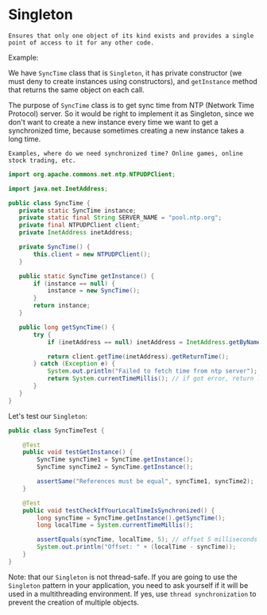 # Singleton
`Ensures that only one object of its kind exists
 and provides a single point of access to it for any other code.`
 
 Example:  
 
 We have `SyncTime` class that is `Singleton`, 
 it has private constructor (we must deny to create instances using constructors),
  and `getInstance` method that returns the same object on each call. 
  
 The purpose of `SyncTime` class is to get sync time from NTP (Network Time Protocol) server.
 So it would be right to implement it as Singleton, 
 since we don't want to create a new instance every time we want to get a synchronized time,
  because sometimes creating a new instance takes a long time. 
 
 `Examples, where do we need synchronized time? Online games, online stock trading, etc.`
 
  
 ```java
import org.apache.commons.net.ntp.NTPUDPClient;

import java.net.InetAddress;

public class SyncTime {
    private static SyncTime instance;
    private static final String SERVER_NAME = "pool.ntp.org";
    private final NTPUDPClient client;
    private InetAddress inetAddress;

    private SyncTime() {
        this.client = new NTPUDPClient();
    }

    public static SyncTime getInstance() {
        if (instance == null) {
            instance = new SyncTime();
        }
        return instance;
    }

    public long getSyncTime() {
        try {
            if (inetAddress == null) inetAddress = InetAddress.getByName(SERVER_NAME);

            return client.getTime(inetAddress).getReturnTime();
        } catch (Exception e) {
            System.out.println("Failed to fetch time from ntp server");
            return System.currentTimeMillis(); // if got error, return local computer time
        }
    }
}
```  

Let's test our `Singleton`:
```java
public class SyncTimeTest {

    @Test
    public void testGetInstance() {
        SyncTime syncTime1 = SyncTime.getInstance();
        SyncTime syncTime2 = SyncTime.getInstance();

        assertSame("References must be equal", syncTime1, syncTime2);
    }

    @Test
    public void testCheckIfYourLocalTimeIsSynchronized() {
        long syncTime = SyncTime.getInstance().getSyncTime();
        long localTime = System.currentTimeMillis();

        assertEquals(syncTime, localTime, 5); // offset 5 milliseconds
        System.out.println("Offset: " + (localTime - syncTime));
    }
}
```

Note: that our `Singleton` is not thread-safe. 
If you are going to use the `Singleton` pattern in your application, 
you need to ask yourself if it will be used in a multithreading environment.
If yes, use `thread synchronization` to prevent the creation of multiple objects.

 